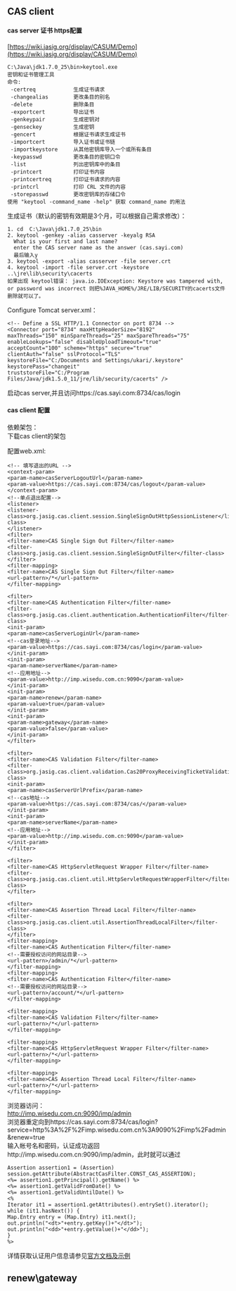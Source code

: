 ## CAS client
#### cas server 证书 https配置
[https://wiki.jasig.org/display/CASUM/Demo](https://wiki.jasig.org/display/CASUM/Demo)  

    C:\Java\jdk1.7.0_25\bin>keytool.exe
    密钥和证书管理工具
    命令:
     -certreq            生成证书请求
     -changealias        更改条目的别名
     -delete             删除条目
     -exportcert         导出证书
     -genkeypair         生成密钥对
     -genseckey          生成密钥
     -gencert            根据证书请求生成证书
     -importcert         导入证书或证书链
     -importkeystore     从其他密钥库导入一个或所有条目
     -keypasswd          更改条目的密钥口令
     -list               列出密钥库中的条目
     -printcert          打印证书内容
     -printcertreq       打印证书请求的内容
     -printcrl           打印 CRL 文件的内容
     -storepasswd        更改密钥库的存储口令
    使用 "keytool -command_name -help" 获取 command_name 的用法

生成证书（默认的密钥有效期是3个月，可以根据自己需求修改）：

    1. cd  C:\Java\jdk1.7.0_25\bin  
    2. keytool -genkey -alias casserver -keyalg RSA  
      What is your first and last name?  
      enter the CAS server name as the answer (cas.sayi.com)  
      最后输入y  
    3. keytool -export -alias casserver -file server.crt  
    4. keytool -import -file server.crt -keystore ..\jre\lib\security\cacerts
    如果出现 keytool错误： java.io.IOException: Keystore was tampered with, or password was incorrect 则把%JAVA_HOME%/JRE/LIB/SECURITY的cacerts文件删除就可以了。  

Configure Tomcat server.xml：  

    <!-- Define a SSL HTTP/1.1 Connector on port 8734 -->
    <Connector port="8734" maxHttpHeaderSize="8192"
    maxThreads="150" minSpareThreads="25" maxSpareThreads="75"
    enableLookups="false" disableUploadTimeout="true"
    acceptCount="100" scheme="https" secure="true"
    clientAuth="false" sslProtocol="TLS"
    keystoreFile="C:/Documents and Settings/ukari/.keystore"
    keystorePass="changeit"
    truststoreFile="C:/Program Files/Java/jdk1.5.0_11/jre/lib/security/cacerts" />

启动cas server,并且访问https://cas.sayi.com:8734/cas/login

#### cas client 配置

依赖架包：  
下载cas client的架包  

配置web.xml:  

    <!-- 填写退出的URL -->  
    <context-param>  
    <param-name>casServerLogoutUrl</param-name>  
    <param-value>https://cas.sayi.com:8734/cas/logout</param-value>  
    </context-param>  
    <!--单点退出配置-->  
    <listener>  
    <listener-class>org.jasig.cas.client.session.SingleSignOutHttpSessionListener</listener-class>  
    </listener>   
    <filter>
    <filter-name>CAS Single Sign Out Filter</filter-name>  
    <filter-class>org.jasig.cas.client.session.SingleSignOutFilter</filter-class>  
    </filter>  
    <filter-mapping>  
    <filter-name>CAS Single Sign Out Filter</filter-name>  
    <url-pattern>/*</url-pattern>  
    </filter-mapping>
    
    <filter>
    <filter-name>CAS Authentication Filter</filter-name>
    <filter-class>org.jasig.cas.client.authentication.AuthenticationFilter</filter-class>
    <init-param>
    <param-name>casServerLoginUrl</param-name>
    <!--cas登录地址-->  
    <param-value>https://cas.sayi.com:8734/cas/login</param-value>
    </init-param>
    <init-param>
    <param-name>serverName</param-name>
    <!--应用地址-->  
    <param-value>http://imp.wisedu.com.cn:9090</param-value>
    </init-param>
    <init-param>
    <param-name>renew</param-name>
    <param-value>true</param-value>
    </init-param>
    <init-param>
    <param-name>gateway</param-name>
    <param-value>false</param-value>
    </init-param>
    </filter>
    
    <filter>
    <filter-name>CAS Validation Filter</filter-name>
    <filter-class>org.jasig.cas.client.validation.Cas20ProxyReceivingTicketValidationFilter</filter-class>
    <init-param>
    <param-name>casServerUrlPrefix</param-name>
    <!--cas地址-->  
    <param-value>https://cas.sayi.com:8734/cas/</param-value>
    </init-param>
    <init-param>
    <param-name>serverName</param-name>
    <!--应用地址--> 
    <param-value>http://imp.wisedu.com.cn:9090</param-value>
    </init-param>
    </filter>
    
    <filter>
    <filter-name>CAS HttpServletRequest Wrapper Filter</filter-name>
    <filter-class>org.jasig.cas.client.util.HttpServletRequestWrapperFilter</filter-class>
    </filter>
    
    <filter>
    <filter-name>CAS Assertion Thread Local Filter</filter-name>
    <filter-class>org.jasig.cas.client.util.AssertionThreadLocalFilter</filter-class>
    </filter>
    <filter-mapping>
    <filter-name>CAS Authentication Filter</filter-name>
    <!--需要授权访问的网站目录--> 
    <url-pattern>/admin/*</url-pattern>
    </filter-mapping>
    <filter-mapping>
    <filter-name>CAS Authentication Filter</filter-name>
    <!--需要授权访问的网站目录--> 
    <url-pattern>/account/*</url-pattern>
    </filter-mapping>
    
    <filter-mapping>
    <filter-name>CAS Validation Filter</filter-name>
    <url-pattern>/*</url-pattern>
    </filter-mapping>
    
    <filter-mapping>
    <filter-name>CAS HttpServletRequest Wrapper Filter</filter-name>
    <url-pattern>/*</url-pattern>
    </filter-mapping>
    
    <filter-mapping>
    <filter-name>CAS Assertion Thread Local Filter</filter-name>
    <url-pattern>/*</url-pattern>
    </filter-mapping>

浏览器访问：  
http://imp.wisedu.com.cn:9090/imp/admin  
浏览器重定向到https://cas.sayi.com:8734/cas/login?service=http%3A%2F%2Fimp.wisedu.com.cn%3A9090%2Fimp%2Fadmin&renew=true  
输入帐号名和密码，认证成功返回http://imp.wisedu.com.cn:9090/imp/admin，此时就可以通过

    Assertion assertion1 = (Assertion) session.getAttribute(AbstractCasFilter.CONST_CAS_ASSERTION);
    <%= assertion1.getPrincipal().getName() %>
    <%= assertion1.getValidFromDate() %>
    <%= assertion1.getValidUntilDate() %>
    <% 
    Iterator it1 = assertion1.getAttributes().entrySet().iterator();
    while (it1.hasNext()) {
    Map.Entry entry = (Map.Entry) it1.next();
    out.println("<dt>"+entry.getKey()+"</dt>");
    out.println("<dd>"+entry.getValue()+"</dd>");
    }
    %>

详情获取认证用户信息请参见[官方文档及示例](https://wiki.jasig.org/display/CASC/JA-SIG+Java+Client+Simple+WebApp+Sample)

## renew\gateway
